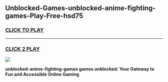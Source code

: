 
## Unblocked-Games-unblocked-anime-fighting-games-Play-Free-hsd75
<h3>
<a href="https://premium76.site?title=unblocked-anime-fighting-games&ref=19M">CLICK TO PLAY</a></h3>
<hr>

<h3>
<a href="https://premium76.site?title=unblocked-anime-fighting-games&ref=19M">CLICK 2 PLAY</a>
  
</h3>

<a href="https://premium76.site?title=unblocked-anime-fighting-games&ref=19M"><img src="https://clearcache.store/games.png"></a>


**unblocked-anime-fighting-games games unblocked: Your Gateway to Fun and Accessible Online Gaming**
